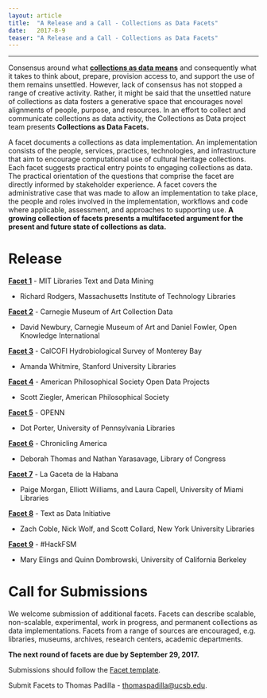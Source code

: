 ```yaml
---
layout: article
title:  "A Release and a Call - Collections as Data Facets"
date:   2017-8-9 
teaser: "A Release and a Call - Collections as Data Facets"
---
```

---

Consensus around what [**collections as data means**](https://collectionsasdata.github.io/statement/) and consequently what it takes to think about, prepare, provision access to, and support the use of them remains unsettled. However, lack of consensus has not stopped a range of creative activity. Rather, it might be said that the unsettled nature of collections as data fosters a generative space that encourages novel alignments of people, purpose, and resources. In an effort to collect and communicate collections as data activity, the Collections as Data project team presents **Collections as Data Facets.**

A facet documents a collections as data implementation. An implementation consists of the people, services, practices, technologies, and infrastructure that aim to encourage computational use of cultural heritage collections. Each facet suggests practical entry points to engaging collections as data. The practical orientation of the questions that comprise the facet are directly informed by stakeholder experience. A facet covers the administrative case that was made to allow an implementation to take place, the people and roles involved in the implementation, workflows and code where applicable, assessment, and approaches to supporting use. **A growing collection of facets presents a multifaceted argument for the present and future state of collections as data.** 

# Release

[**Facet 1**](https://collectionsasdata.github.io/facet1/) - MIT Libraries Text and Data Mining
* Richard Rodgers, Massachusetts Institute of Technology Libraries 

[**Facet 2**](https://collectionsasdata.github.io/facet2/) - Carnegie Museum of Art Collection Data
* David Newbury, Carnegie Museum of Art and Daniel Fowler, Open Knowledge International

[**Facet 3**](https://collectionsasdata.github.io/facet3/) - CalCOFI Hydrobiological Survey of Monterey Bay
* Amanda Whitmire, Stanford University Libraries 

[**Facet 4**](https://collectionsasdata.github.io/facet4/) - American Philosophical Society Open Data Projects
* Scott Ziegler, American Philosophical Society 

[**Facet 5**](https://collectionsasdata.github.io/facet5/) - OPENN
* Dot Porter, University of Pennsylvania Libraries

[**Facet 6**](https://collectionsasdata.github.io/facet6/) - Chronicling America
* Deborah Thomas and Nathan Yarasavage, Library of Congress

[**Facet 7**](https://collectionsasdata.github.io/facet7/) - La Gaceta de la Habana
* Paige Morgan, Elliott Williams, and Laura Capell, University of Miami Libraries

[**Facet 8**](https://collectionsasdata.github.io/facet8/) - Text as Data Initiative
* Zach Coble, Nick Wolf, and Scott Collard, New York University Libraries

[**Facet 9**](https://collectionsasdata.github.io/facet9/) - #HackFSM
* Mary Elings and Quinn Dombrowski, University of California Berkeley

# Call for Submissions

We welcome submission of additional facets. Facets can describe scalable, non-scalable, experimental, work in progress, and permanent collections as data implementations. Facets from a range of sources are encouraged, e.g. libraries, museums, archives, research centers, academic departments. 

**The next round of facets are due by September 29, 2017.** 

Submissions should follow the [Facet template](https://docs.google.com/document/d/1_i4DEggmZDzZ_JXIIZdwF7M4bMjR36W9Vk2pjZtCho0/edit). 

Submit Facets to Thomas Padilla - thomaspadilla@ucsb.edu. 
